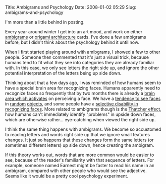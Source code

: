 Title: Ambigrams and Psychology
Date: 2008-01-02 05:29
Slug: ambigrams-and-psychology

I'm more than a little behind in posting.

Every year around winter I get into an art mood, and work on either
[ambigrams](http://en.wikipedia.org/wiki/Ambigram) or [origami
architecture](http://en.wikipedia.org/wiki/Origamic_architecture) cards.
I've done a few ambigrams before, but I didn't think about the
psychology behind it until now.

When I first started playing around with amibgrams, I showed a few to
other people. Someone then commented that it's just a visual trick,
because humans tend to fit what they see into categories they are
already familiar with. In this case, we only see letters the right side
up, and ignore the other potential interpretation of the letters being
up side down.

Thinking about that a few days ago, I was reminded of how humans seem to
have a special brain area for recognizing faces. Humans apparently need
to recognize faces so frequently that by two months there is already a
[brain area which
activates](http://en.wikipedia.org/wiki/Face_perception#Development_of_face_perception)
on perceiving a face. We have a [tendency to see
faces](http://en.wikipedia.org/wiki/Pareidolia) in
[random](http://www.yfinder.de/driven/index.php/2007/w25/)
[objects](http://www.pages.drexel.edu/%7Erjm72/final/), and some people
have a [selective disability in recognizing
faces](http://en.wikipedia.org/wiki/Prosopagnosia). More related to
ambigrams though is the [Thatcher
effect](http://en.wikipedia.org/wiki/Thatcher_effect), how humans can't
immediately identify "problems" in upside down faces, which are
otherwise rather... eye-catching when viewed the right side up.

I think the same thing happens with ambigrams. We become so accustomed
to reading letters and words right side up that we ignore small features
changes. It just so happens that these changes form the same letters (or
sometimes different letters) up side down, hence creating the ambigram.

If this theory works out, words that are more common would be easier to
see, because of the reader's familiarity with that sequence of letters.
For example, someone named Earnest might be faster to read his name in
an ambigram, compared with other people who would see the adjective.
Seems like it would be a pretty cool psychology experiment.


